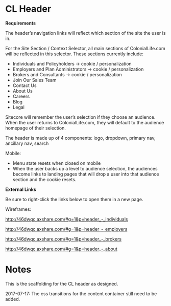 # **CL Header**

**Requirements**

The header’s navigation links will reflect which section of the site the user is in. 

For the Site Section / Context Selector, all main sections of ColonialLife.com will be reflected in this selector. These sections currently include:
* Individuals and Policyholders → cookie / personalization
* Employers and Plan Administrators → cookie / personalization
* Brokers and Consultants → cookie / personalization
* Join Our Sales Team
* Contact Us
* About Us
* Careers
* Blog
* Legal
    
Sitecore will remember the user’s selection if they choose an audience. When the user returns to ColonialLife.com, they will default to the audience homepage of their selection.

The header is made up of 4 components: logo, dropdown, primary nav, ancillary nav, search

Mobile:

* Menu state resets when closed on mobile
* When the user backs up a level to audience selection, the audiences become links to landing pages that will drop a user into that audience section and the cookie resets.

**External Links**

Be sure to right-click the links below to open them in a new page.

Wireframes:

http://46dwqc.axshare.com/#g=1&p=header_-_individuals

http://46dwqc.axshare.com/#g=1&p=header_-_employers

http://46dwqc.axshare.com/#g=1&p=header_-_brokers

http://46dwqc.axshare.com/#g=1&p=header_-_about


# **Notes**

This is the scaffolding for the CL header as designed.

2017-07-17: The css transitions for the content container still need to be added.
